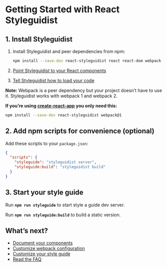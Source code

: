 # Getting Started with React Styleguidist

## 1. Install Styleguidist

1. Install Styleguidist and peer dependencies from npm:

   ```bash
   npm install --save-dev react-styleguidist react react-dom webpack
   ```

2. [Point Styleguidist to your React components](Components.md)

3. [Tell Styleguidist how to load your code](Webpack.md)

**Note:** Webpack is a peer dependency but your project doesn’t have to use it. Styleguidist works with webpack 1 and webpack 2.

**If you’re using [create-react-app](https://github.com/facebookincubator/create-react-app) you only need this:**

```bash
npm install --save-dev react-styleguidist webpack@1
```

## 2. Add npm scripts for convenience (optional)

Add these scripts to your `package.json`:

```json
{
  "scripts": {
    "styleguide": "styleguidist server",
    "styleguide:build": "styleguidist build"
  }
}
```

## 3. Start your style guide

Run **`npm run styleguide`** to start style a guide dev server.

Run **`npm run styleguide:build`** to build a static version.

## What’s next?

* [Document your components](Documenting.md)
* [Customize webpack configuration](Webpack.md)
* [Customize your style guide](Configuration.md)
* [Read the FAQ](FAQ.md)
